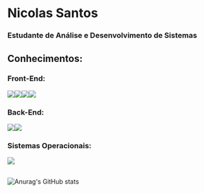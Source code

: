 # Nicolas Santos

### Estudante de Análise e Desenvolvimento de Sistemas

## Conhecimentos:

### Front-End:

<img src="https://img.shields.io/badge/HTML-E34F26?style=for-the-badge&logo=html5&logoColor=white"><img src="https://img.shields.io/badge/CSS3-1572B6?style=for-the-badge&logo=css3&logoColor=white"><img src="https://img.shields.io/badge/JavaScript-323330?style=for-the-badge&logo=javascript&logoColor=F7DF1E"><img src="https://img.shields.io/badge/Bootstrap-563D7C?style=for-the-badge&logo=bootstrap&logoColor=white">

### Back-End:
<img src="[https://img.shields.io/badge/Java-ED8B00?style=for-the-badge&logo=java&logoColor=white](https://encrypted-tbn0.gstatic.com/images?q=tbn:ANd9GcQd9WYjoioSYrlFXQ-mMOioU-6J2kDXjQFlNw)"><img src="https://img.shields.io/badge/MySQL-005C84?style=for-the-badge&logo=mysql&logoColor=white">

### Sistemas Operacionais:

<img src="https://img.shields.io/badge/Windows-0078D6?style=for-the-badge&logo=windows&logoColor=white">

##
![Anurag's GitHub stats](https://github-readme-stats.vercel.app/api?username=NicolasNun&show_icons=true&theme=tokyonight)
